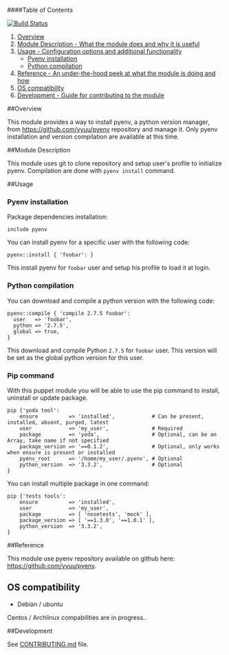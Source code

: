 ####Table of Contents

[![Build Status](https://travis-ci.org/Sliim/puppet-pyenv.png?branch=master)](https://travis-ci.org/Sliim/puppet-pyenv)

1. [Overview](#overview)
2. [Module Description - What the module does and why it is useful](#module-description)
4. [Usage - Configuration options and additional functionality](#usage)
    * [Pyenv installation](#pyenv-installation)
    * [Python compilation](#python-compilation)
5. [Reference - An under-the-hood peek at what the module is doing and how](#reference)
5. [OS compatibility](#os-compatibility)
6. [Development - Guide for contributing to the module](#development)

##Overview

This module provides a way to install pyenv, a python version manager, from https://github.com/yyuu/pyenv repository and manage it.
Only pyenv installation and version compilation are available at this time.

##Module Description

This module uses git to clone repository and setup user's profile to initialize pyenv.
Compilation are done with `pyenv install` command.

##Usage

### Pyenv installation

Package dependencies installation:
```
include pyenv
```

You can install pyenv for a specific user with the following code:
```
pyenv::install { 'foobar': }
```

This install pyenv for `foobar` user and setup his profile to load it at login.

### Python compilation

You can download and compile a python version with the following code:
```
pyenv::compile { 'compile 2.7.5 foobar':
  user   => 'foobar',
  python => '2.7.5',
  global => true,
}
```

This download and compile Python `2.7.5` for `foobar` user. This version will be set as the global python version for this user.

### Pip command

With this puppet module you will be able to use the pip command to install, uninstall or update package.
```
pip {'yoda tool':
    ensure          => 'installed',            # Can be present, installed, absent, purged, latest
    user            => 'my_user',              # Required
    package         => 'yoda',                 # Optional, can be an Array, take name if not specified
    package_version => '==0.1.2',              # Optional, only works when ensure is present or installed
    pyenv_root      => '/home/my_user/.pyenv', # Optional
    python_version  => '3.3.2',                # Optional
}
```

You can install multiple package in one command:
```
pip {'tests tools':
    ensure          => 'installed',  
    user            => 'my_user',  
    package         => [ 'nosetests', 'mock' ],  
    package_version => [ '==1.3.0', '==1.0.1' ], 
    python_version  => '3.3.2', 
}
```

##Reference

This module use pyenv repository available on github here: https://github.com/yyuu/pyenv.

## OS compatibility
* Debian / ubuntu

Centos / Archlinux compabilities are in progress..

##Development

See [CONTRIBUTING.md](https://github.com/Sliim/puppet-pyenv/blob/master/CONTRIBUTING.md) file.

